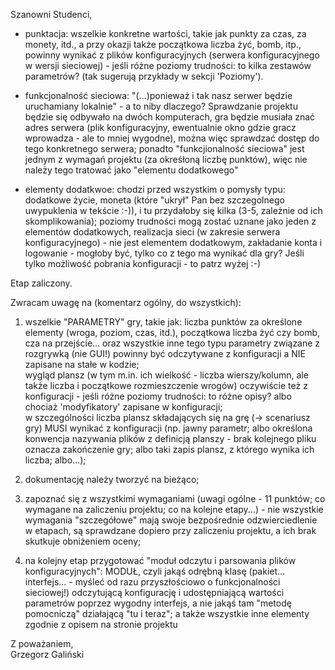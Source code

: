 Szanowni Studenci,


- punktacja: wszelkie konkretne wartości, takie jak punkty za czas, za monety, itd., 
a przy okazji także początkowa liczba żyć, bomb, itp., powinny wynikać z plików konfiguracyjnych 
(serwera konfiguracyjnego w wersji sieciowej) - jeśli różne poziomy trudności: to kilka zestawów parametrów? (tak sugerują przykłady w sekcji 'Poziomy').

- funkcjonalność sieciowa: "(...)ponieważ i tak nasz serwer będzie uruchamiany lokalnie" - a to niby dlaczego? Sprawdzanie projektu będzie się
odbywało na dwóch komputerach, gra będzie musiała znać adres serwera (plik konfiguracyjny, ewentualnie okno gdzie gracz wprowadza - ale to mniej wygodne),
można więc sprawdzać dostęp do tego konkretnego serwera; ponadto "funkcjionalność sieciowa" jest jednym z wymagań projektu (za okreśłoną liczbę punktów), 
więc nie należy tego tratować jako "elementu dodatkowego"

- elementy dodatkwoe: chodzi przed wszystkim o pomysły typu: dodatkowe życie, moneta (które "ukrył" Pan bez szczegolnego uwypuklenia w tekście :-)), 
i tu przydałoby się kilka (3-5, zależnie od ich skomplikowania); poziomy trudności mogą zostać uznane jako jeden z elementów dodatkowych, 
realizacja sieci (w zakresie serwera konfiguracyjnego) - nie jest elementem dodatkowym, 
zakładanie konta i logowanie - mogłoby być, tylko co z tego ma wynikać dla gry? Jeśli tylko możliwość pobrania konfiguracji - to patrz wyżej :-)

Etap zaliczony.

Zwracam uwagę na (komentarz ogólny, do wszystkich):

1. wszelkie "PARAMETRY" gry, takie jak: liczba punktów za określone elementy (wroga, poziom, czas, itd.), początkowa liczba żyć czy bomb, cza na przejście... 
oraz wszystkie inne tego typu parametry związane z rozgrywką (nie GUI!) powinny być odczytywane z konfiguracji a NIE zapisane na stałe w kodzie;<br/>
  wygląd plansz (w tym m.in. ich wielkość - liczba wierszy/kolumn, ale także liczba i początkowe rozmieszczenie wrogów) oczywiście też z konfiguracji - jeśli 
różne poziomy trudności: to różne opisy? albo chociaż 'modyfikatory' zapisane w konfiguracji; <br/>
  w szczególności liczba plansz składających się na grę (-> scenariusz gry) MUSI wynikać z konfiguracji (np. jawny parametr; 
albo określona konwencja nazywania plików z definicją planszy - brak kolejnego pliku oznacza zakończenie gry; 
albo taki zapis plansz, z którego wynika ich liczba; albo...);

2. dokumentację należy tworzyć na bieżąco;

3. zapoznać się z wszystkimi wymaganiami (uwagi ogólne - 11 punktów; co wymagane na zaliczeniu projektu; co na kolejne etapy...) - nie wszystkie wymagania "szczegółowe" mają swoje bezpośrednie odzwierciedlenie w etapach, są sprawdzane dopiero przy zaliczeniu projektu, a ich brak skutkuje obniżeniem oceny;

4. na kolejny etap przygotować "moduł odczytu i parsowania plików konfiguracyjnych": MODUŁ, czyli jakąś odrębną klasę (pakiet... interfejs... - myśleć od razu przyszłościowo o funkcjonalności sieciowej!) odczytującą konfigurację i udostępniającą wartości parametrów poprzez wygodny interfejs, a nie jakąś tam "metodę pomocniczą" działającą "tu i teraz";
  a także wszystkie inne elementy zgodnie z opisem na stronie projektu


Z poważaniem,<br/>
Grzegorz Galiński
